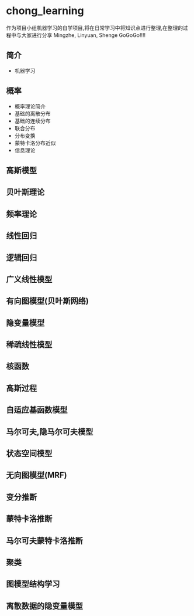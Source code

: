 # chong_learning
作为项目小组机器学习的自学项目,将在日常学习中将知识点进行整理,在整理的过程中与大家进行分享
Mingzhe, Linyuan, Shenge GoGoGo!!!!


## 简介
* 机器学习

## 概率
* 概率理论简介
* 基础的离散分布
* 基础的连续分布
* 联合分布
* 分布变换
* 蒙特卡洛分布近似
* 信息理论

## 高斯模型
## 贝叶斯理论
## 频率理论
## 线性回归
## 逻辑回归
## 广义线性模型
## 有向图模型(贝叶斯网络)
## 隐变量模型
## 稀疏线性模型
## 核函数
## 高斯过程
## 自适应基函数模型
## 马尔可夫,隐马尔可夫模型
## 状态空间模型
## 无向图模型(MRF)
## 变分推断
## 蒙特卡洛推断
## 马尔可夫蒙特卡洛推断
## 聚类
## 图模型结构学习
## 离散数据的隐变量模型
